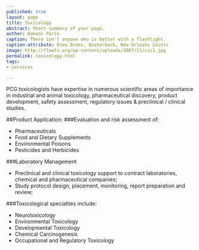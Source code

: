 ```yaml
---
published: true
layout: page
title: Toxicology
abstract: Short summary of your page.
author: Damani Parin
caption: There isn't anyone who is better with a flashlight.
caption-attribute: Drew Brees, Quaterback, New Orleans Saints
image: http://flowtv.org/wp-content/uploads/2007/11/csi1.jpg
permalink: toxicology.html
tags:
- services

---
```


PCG toxicologists have expertise in numerous scientific areas of importance in industrial and animal toxicology, pharmaceutical discovery, product development, safety assessment, regulatory issues & preclinical / clinical studies. 

##Product Application: 
###Evaluation and risk assessment of:
* Pharmaceuticals
* Food and Dietary Supplements
* Environmental Poisons
* Pesticides and Herbicides

###Laboratory Management
* Preclinical and clinical toxicology support to 
contract laboratories, chemical and 
pharmaceutical companies;
* Study protocol design, placement, monitoring, 
report preparation and review;

###Toxicological specialties include:
* Neurotoxicology
* Environmental Toxicology
* Developmental Toxicology
* Chemical Carcinogenesis
* Occupational and Regulatory Toxicology